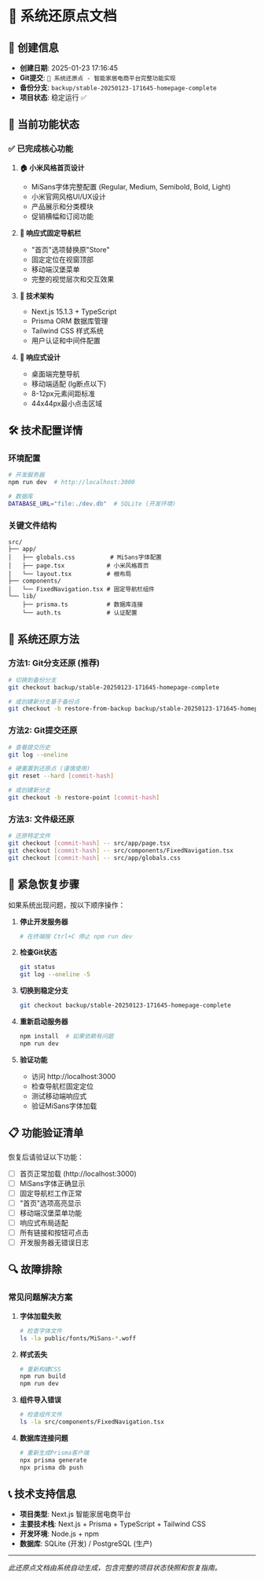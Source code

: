 # 🔄 系统还原点文档

## 📅 创建信息
- **创建日期**: 2025-01-23 17:16:45
- **Git提交**: `🔄 系统还原点 - 智能家居电商平台完整功能实现`
- **备份分支**: `backup/stable-20250123-171645-homepage-complete`
- **项目状态**: 稳定运行 ✅

## 🎯 当前功能状态

### ✅ 已完成核心功能
1. **🏠 小米风格首页设计**
   - MiSans字体完整配置 (Regular, Medium, Semibold, Bold, Light)
   - 小米官网风格UI/UX设计
   - 产品展示和分类模块
   - 促销横幅和订阅功能

2. **🧭 响应式固定导航栏**
   - "首页"选项替换原"Store"
   - 固定定位在视窗顶部
   - 移动端汉堡菜单
   - 完整的视觉层次和交互效果

3. **🔧 技术架构**
   - Next.js 15.1.3 + TypeScript
   - Prisma ORM 数据库管理
   - Tailwind CSS 样式系统
   - 用户认证和中间件配置

4. **📱 响应式设计**
   - 桌面端完整导航
   - 移动端适配 (lg断点以下)
   - 8-12px元素间距标准
   - 44x44px最小点击区域

## 🛠️ 技术配置详情

### 环境配置
```bash
# 开发服务器
npm run dev  # http://localhost:3000

# 数据库
DATABASE_URL="file:./dev.db"  # SQLite (开发环境)
```

### 关键文件结构
```
src/
├── app/
│   ├── globals.css          # MiSans字体配置
│   ├── page.tsx            # 小米风格首页
│   └── layout.tsx          # 根布局
├── components/
│   └── FixedNavigation.tsx # 固定导航栏组件
└── lib/
    ├── prisma.ts           # 数据库连接
    └── auth.ts             # 认证配置
```

## 🔄 系统还原方法

### 方法1: Git分支还原 (推荐)
```bash
# 切换到备份分支
git checkout backup/stable-20250123-171645-homepage-complete

# 或创建新分支基于备份点
git checkout -b restore-from-backup backup/stable-20250123-171645-homepage-complete
```

### 方法2: Git提交还原
```bash
# 查看提交历史
git log --oneline

# 硬重置到还原点 (谨慎使用)
git reset --hard [commit-hash]

# 或创建新分支
git checkout -b restore-point [commit-hash]
```

### 方法3: 文件级还原
```bash
# 还原特定文件
git checkout [commit-hash] -- src/app/page.tsx
git checkout [commit-hash] -- src/components/FixedNavigation.tsx
git checkout [commit-hash] -- src/app/globals.css
```

## 🚨 紧急恢复步骤

如果系统出现问题，按以下顺序操作：

1. **停止开发服务器**
   ```bash
   # 在终端按 Ctrl+C 停止 npm run dev
   ```

2. **检查Git状态**
   ```bash
   git status
   git log --oneline -5
   ```

3. **切换到稳定分支**
   ```bash
   git checkout backup/stable-20250123-171645-homepage-complete
   ```

4. **重新启动服务器**
   ```bash
   npm install  # 如果依赖有问题
   npm run dev
   ```

5. **验证功能**
   - 访问 http://localhost:3000
   - 检查导航栏固定定位
   - 测试移动端响应式
   - 验证MiSans字体加载

## 📋 功能验证清单

恢复后请验证以下功能：

- [ ] 首页正常加载 (http://localhost:3000)
- [ ] MiSans字体正确显示
- [ ] 固定导航栏工作正常
- [ ] "首页"选项高亮显示
- [ ] 移动端汉堡菜单功能
- [ ] 响应式布局适配
- [ ] 所有链接和按钮可点击
- [ ] 开发服务器无错误日志

## 🔍 故障排除

### 常见问题解决方案

1. **字体加载失败**
   ```bash
   # 检查字体文件
   ls -la public/fonts/MiSans-*.woff
   ```

2. **样式丢失**
   ```bash
   # 重新构建CSS
   npm run build
   npm run dev
   ```

3. **组件导入错误**
   ```bash
   # 检查组件文件
   ls -la src/components/FixedNavigation.tsx
   ```

4. **数据库连接问题**
   ```bash
   # 重新生成Prisma客户端
   npx prisma generate
   npx prisma db push
   ```

## 📞 技术支持信息

- **项目类型**: Next.js 智能家居电商平台
- **主要技术栈**: Next.js + Prisma + TypeScript + Tailwind CSS
- **开发环境**: Node.js + npm
- **数据库**: SQLite (开发) / PostgreSQL (生产)

---
*此还原点文档由系统自动生成，包含完整的项目状态快照和恢复指南。*